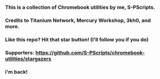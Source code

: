 ### This is a collection of Chromebook utilities by me, S-PScripts.

### Credits to Titanium Network, Mercury Workshop, 3kh0, and more.

### Like this repo? Hit that star button! (I'll follow you if you do)
### Supporters: https://github.com/S-PScripts/chromebook-utilities/stargazers

### i'm back!
